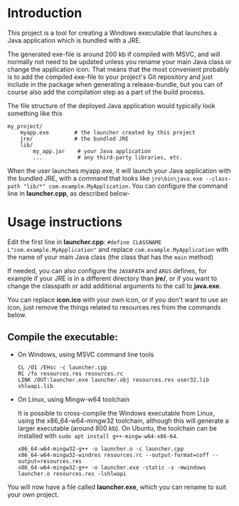 # Introduction

This project is a tool for creating a Windows executable that launches a Java application which is bundled with a JRE.

The generated exe-file is around 200 kb if compiled with MSVC, and will normally not need to be updated unless you rename your main Java class or change the application icon. That means that the most convenient probably is to add the compiled exe-file to your project's Git repository and just include in the package when generating a release-bundle, but you can of course also add the compilation step as a part of the build process.

The file structure of the deployed Java application would typically look something like this

```
my_project/
    myapp.exe        # the launcher created by this project
    jre/             # the bundled JRE
    lib/
        my_app.jar    # your Java application
        ...           # any third-party libraries, etc.
```

When the user launches myapp.exe, it will launch your Java application with the bundled JRE, with a command that looks like ```jre\bin\java.exe --class-path "lib/*" com.example.MyApplication```. You can configure the command line in **launcher.cpp**, as described below-

# Usage instructions

Edit the first line in **launcher.cpp**: ```#define CLASSNAME      L"com.example.MyApplication"``` and replace ```com.example.MyApplication``` with the name of your main Java class (the class that has the ```main``` method)

If needed, you can also configure the ```JAVAPATH``` and ```ARGS``` defines, for example if your JRE is in a different directory than **jre/**, or if you want to change the classpath or add additional arguments to the call to **java.exe**.

You can replace **icon.ico** with your own icon, or if you don't want to use an icon, just remove the things related to resources.res from the commands below.

## Compile the executable:

* On Windows, using MSVC command line tools

    ```
    CL /O1 /EHsc -c launcher.cpp
    RC /fo resources.res resources.rc
    LINK /OUT:launcher.exe launcher.obj resources.res user32.lib shlwapi.lib
    ```

* On Linux, using Mingw-w64 toolchain

    It is possible to cross-compile the Windows executable from Linux, using the x86_64-w64-mingw32 toolchain, although this will generate a larger executable (around 800 kb). On Ubuntu, the toolchain can be installed with ```sudo apt install g++-mingw-w64-x86-64```.

    ```
    x86_64-w64-mingw32-g++ -o launcher.o -c launcher.cpp
    x86_64-w64-mingw32-windres resources.rc --output-format=coff --output=resources.res
    x86_64-w64-mingw32-g++ -o launcher.exe -static -s -mwindows launcher.o resources.res -lshlwapi
    ```

You will now have a file called **launcher.exe**, which you can rename to suit your own project.
